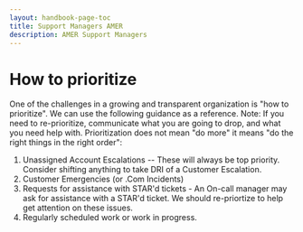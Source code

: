 ```yaml
---
layout: handbook-page-toc
title: Support Managers AMER
description: AMER Support Managers
---
```


# How to prioritize

One of the challenges in a growing and transparent organization is "how to prioritize". We can use the following guidance as a reference. Note: If you need to re-prioritize, communicate what you are going to drop, and what you need help with. Prioritization does not mean "do more" it means "do the right things in the right order":

1. Unassigned Account Escalations -- These will always be top priority. Consider shifting anything to take DRI of a Customer Escalation.
1. Customer Emergencies (or .Com Incidents)
1. Requests for assistance with STAR'd tickets - An On-call manager may ask for assistance with a STAR'd ticket. We should re-priortize to help get attention on these issues.
1. Regularly scheduled work or work in progress.
